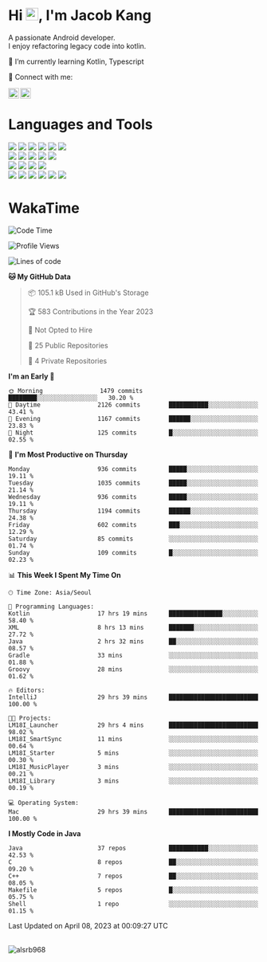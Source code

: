 # Hi <img src="https://media.giphy.com/media/hvRJCLFzcasrR4ia7z/giphy.gif" width="25px">, I'm Jacob Kang
A passionate Android developer.
</br>
I enjoy refactoring legacy code into kotlin.

🌱 I’m currently learning Kotlin, Typescript

🤝 Connect with me:

<a href="https://www.linkedin.com/in/minkyu-kang-b7477b1b2/"><img align="left" src="https://raw.githubusercontent.com/yushi1007/yushi1007/main/images/linkedin.svg" alt="Minkyu Kang | LinkedIn" width="21px"/></a>
<a href="https://www.instagram.com/_jacob_kang/"><img align="left" src="https://raw.githubusercontent.com/yushi1007/yushi1007/main/images/instagram.svg" alt="Jacob Kang | Instagram" width="21px"/></a>

</br>

# Languages and Tools

<div align="left">
<img src="https://img.shields.io/badge/java-007396?logo=java&logoColor=white"/>
<img src="https://img.shields.io/badge/kotlin-7F52FF?logo=kotlin&logoColor=white"/>
<img src="https://img.shields.io/badge/python-3776AB?logo=python&logoColor=white"/>
<img src="https://img.shields.io/badge/bash shell-4EAA25?logo=gnubash&logoColor=white"/>
<img src="https://img.shields.io/badge/c-A8B9CC?logo=c&logoColor=white"/>
<img src="https://img.shields.io/badge/c++-00599C?logo=c%2b%2b&logoColor=white"/>
</div>
<div align="left">
<img src="https://img.shields.io/badge/git-F05032?logo=git&logoColor=white"/>
<img src="https://img.shields.io/badge/github-181717?logo=github&logoColor=white"/>
<img src="https://img.shields.io/badge/mysql-4479A1?logo=mysql&logoColor=white"/>
<img src="https://img.shields.io/badge/sqlite-003B57?logo=sqlite&logoColor=white"/>
<img src="https://img.shields.io/badge/amazon AWS-232F3E?logo=amazonaws&logoColor=white"/>
</div>
<div align="left">
<img src="https://img.shields.io/badge/android-3DDC84?logo=android&logoColor=white"/>
<img src="https://img.shields.io/badge/linux-FCC624?logo=linux&logoColor=white"/>
<img src="https://img.shields.io/badge/flask-000000?logo=flask&logoColor=white"/>
<img src="https://img.shields.io/badge/arduino-00979D?logo=arduino&logoColor=white"/>
</div>
<div align="left">
<img src="https://img.shields.io/badge/slack-4A154B?logo=slack&logoColor=white"/>
<img src="https://img.shields.io/badge/notion-000000?logo=notion&logoColor=white"/>
<img src="https://img.shields.io/badge/jira-0052CC?logo=jira&logoColor=white"/>
<img src="https://img.shields.io/badge/postman-FF6C37?logo=postman&logoColor=white"/>
<img src="https://img.shields.io/badge/intellij-000000?logo=intellijidea&logoColor=white"/>
<img src="https://img.shields.io/badge/pycharm-000000?logo=pycharm&logoColor=white"/>
</div>

# WakaTime

<!--START_SECTION:waka-->
![Code Time](http://img.shields.io/badge/Code%20Time-2%2C293%20hrs%2026%20mins-blue)

![Profile Views](http://img.shields.io/badge/Profile%20Views-0-blue)

![Lines of code](https://img.shields.io/badge/From%20Hello%20World%20I%27ve%20Written-2.2%20million%20lines%20of%20code-blue)

**🐱 My GitHub Data** 

> 📦 105.1 kB Used in GitHub's Storage 
 > 
> 🏆 583 Contributions in the Year 2023
 > 
> 🚫 Not Opted to Hire
 > 
> 📜 25 Public Repositories 
 > 
> 🔑 4 Private Repositories 
 > 
**I'm an Early 🐤** 

```text
🌞 Morning                1479 commits        ████████░░░░░░░░░░░░░░░░░   30.20 % 
🌆 Daytime                2126 commits        ███████████░░░░░░░░░░░░░░   43.41 % 
🌃 Evening                1167 commits        ██████░░░░░░░░░░░░░░░░░░░   23.83 % 
🌙 Night                  125 commits         █░░░░░░░░░░░░░░░░░░░░░░░░   02.55 % 
```
📅 **I'm Most Productive on Thursday** 

```text
Monday                   936 commits         █████░░░░░░░░░░░░░░░░░░░░   19.11 % 
Tuesday                  1035 commits        █████░░░░░░░░░░░░░░░░░░░░   21.14 % 
Wednesday                936 commits         █████░░░░░░░░░░░░░░░░░░░░   19.11 % 
Thursday                 1194 commits        ██████░░░░░░░░░░░░░░░░░░░   24.38 % 
Friday                   602 commits         ███░░░░░░░░░░░░░░░░░░░░░░   12.29 % 
Saturday                 85 commits          ░░░░░░░░░░░░░░░░░░░░░░░░░   01.74 % 
Sunday                   109 commits         █░░░░░░░░░░░░░░░░░░░░░░░░   02.23 % 
```


📊 **This Week I Spent My Time On** 

```text
🕑︎ Time Zone: Asia/Seoul

💬 Programming Languages: 
Kotlin                   17 hrs 19 mins      ███████████████░░░░░░░░░░   58.40 % 
XML                      8 hrs 13 mins       ███████░░░░░░░░░░░░░░░░░░   27.72 % 
Java                     2 hrs 32 mins       ██░░░░░░░░░░░░░░░░░░░░░░░   08.57 % 
Gradle                   33 mins             ░░░░░░░░░░░░░░░░░░░░░░░░░   01.88 % 
Groovy                   28 mins             ░░░░░░░░░░░░░░░░░░░░░░░░░   01.62 % 

🔥 Editors: 
IntelliJ                 29 hrs 39 mins      █████████████████████████   100.00 % 

🐱‍💻 Projects: 
LM18I_Launcher           29 hrs 4 mins       █████████████████████████   98.02 % 
LM18I_SmartSync          11 mins             ░░░░░░░░░░░░░░░░░░░░░░░░░   00.64 % 
LM18I_Starter            5 mins              ░░░░░░░░░░░░░░░░░░░░░░░░░   00.30 % 
LM18I_MusicPlayer        3 mins              ░░░░░░░░░░░░░░░░░░░░░░░░░   00.21 % 
LM18I_Library            3 mins              ░░░░░░░░░░░░░░░░░░░░░░░░░   00.19 % 

💻 Operating System: 
Mac                      29 hrs 39 mins      █████████████████████████   100.00 % 
```

**I Mostly Code in Java** 

```text
Java                     37 repos            ███████████░░░░░░░░░░░░░░   42.53 % 
C                        8 repos             ██░░░░░░░░░░░░░░░░░░░░░░░   09.20 % 
C++                      7 repos             ██░░░░░░░░░░░░░░░░░░░░░░░   08.05 % 
Makefile                 5 repos             █░░░░░░░░░░░░░░░░░░░░░░░░   05.75 % 
Shell                    1 repo              ░░░░░░░░░░░░░░░░░░░░░░░░░   01.15 % 
```




 Last Updated on April 08, 2023 at 00:09:27 UTC
<!--END_SECTION:waka-->

</br>

<div align="left">
<img align="left" src="https://github-readme-stats.vercel.app/api/top-langs?username=alsrb968&show_icons=true&locale=en&layout=compact&theme=dark" alt="alsrb968" />
</div>
